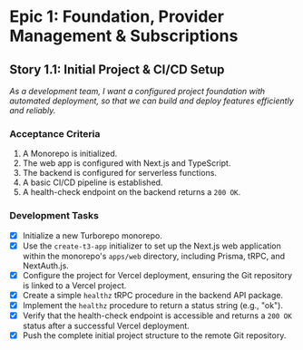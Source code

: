 # Epic 1: Foundation, Provider Management & Subscriptions
## Story 1.1: Initial Project & CI/CD Setup

*As a development team, I want a configured project foundation with automated deployment, so that we can build and deploy features efficiently and reliably.*

### Acceptance Criteria
1. A Monorepo is initialized.
2. The web app is configured with Next.js and TypeScript.
3. The backend is configured for serverless functions.
4. A basic CI/CD pipeline is established.
5. A health-check endpoint on the backend returns a `200 OK`.

### Development Tasks
- [x] Initialize a new Turborepo monorepo.
- [x] Use the `create-t3-app` initializer to set up the Next.js web application within the monorepo's `apps/web` directory, including Prisma, tRPC, and NextAuth.js.
- [x] Configure the project for Vercel deployment, ensuring the Git repository is linked to a Vercel project.
- [x] Create a simple `healthz` tRPC procedure in the backend API package.
- [x] Implement the `healthz` procedure to return a status string (e.g., "ok").
- [x] Verify that the health-check endpoint is accessible and returns a `200 OK` status after a successful Vercel deployment.
- [x] Push the complete initial project structure to the remote Git repository.